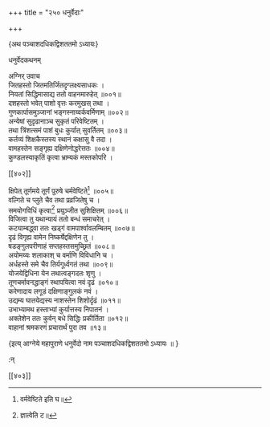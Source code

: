 +++
title = "२५० धनुर्वेदाः"

+++

\{अथ पञ्चाशदधिकद्विशततमो ऽध्यायः\}

धनुर्वेदकथनम्  
    
अग्निर् उवाच  
जितहस्तो जितमतिर्जितदृग्लक्ष्यसाधकः ।  
नियतां सिद्धिमासाद्य ततो वाहनमारुहेत् ॥००१॥  
दशहस्तो भवेत् पाशो वृत्तः करमुखस् तथा ।  
गुणकार्पासमुञ्जानां भङ्गस्नाय्वर्कवर्मिणाम्   ॥००२॥  
अन्येषां सुदृढानाञ्च सुकृतं परिवेष्टितम्   ।  
तथा त्रिंशत्समं पाशं बुधः कुर्यात् सुवर्तितम्   ॥००३॥  
कर्तव्यं शिक्षकैस्तस्य स्थानं कक्षासु वै तदा   ।  
वामहस्तेन सङ्गृह्य दक्षिणेनोद्धरेत्ततः ॥००४॥  
कुण्डलस्याकृतिं कृत्वा भ्राम्यकं मस्तकोपरि   ।  

[[४०२]]
    
क्षिपेत् तूर्णमये तूर्णं पुरुषे चर्मवेष्टिते[^१]   ॥००५॥  
वल्गिते च प्लुते चैव तथा प्रव्रजितेषु च ।  
समयोगविधिं कृत्वा[^२] प्रयुञ्जीत सुशिक्षितम् ॥००६॥  
विजित्वा तु यथान्यायं ततो बन्धं समाचरेत् ।  
कट्याम्बद्ध्वा ततः खड्गं वामपार्श्वावलम्बितम्   ॥००७॥  
दृढं विगृह्य वामेन निष्कर्षेद्दक्षिणेन तु   ।  
षडङ्गुलपरीणाहं सप्तहस्तसमुच्छ्रितं ॥००८॥  
अयोमय्यः शलाकाश् च वर्माणि विविधानि च ।  
अर्धहस्ते समे चैव तिर्यगूर्ध्वगतं तथा ॥००९॥  
योजयेद्विधिना येन तथात्वङ्गदतः शृणु ।  
तूणचर्मावनद्धाङ्गं स्थापयित्वा नवं दृढं   ॥०१०॥  
करेणादाय लगूडं दक्षिणाङ्गुलकं नवं   ।  
उद्यम्य घातयेद्यस्य नाशस्तेन शिशोर्दृढं ॥०११॥  
उभाभ्यामथ हस्ताभ्यां कुर्यात्तस्य निपातनं ।  
अक्लेशेन ततः कुर्वन् बधे सिद्धिः प्रकीर्तिता ॥०१२॥  
वाहानां श्रमकरणं प्रचारार्थं पुरा तव  ॥१३॥  
    
\{इत्य् आग्नेये महापुराणे धनुर्वेदो नाम पञ्चाशदधिकद्विशततमो ऽध्यायः ॥  }
    
:न्  
    
[^१]: वर्मवेष्टिते इति घ॥  
    
[^२]: ज्ञात्वेति ट॥  

[[४०३]]
    